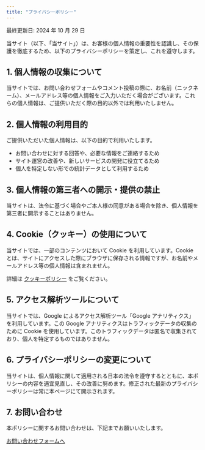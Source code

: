 ```yaml
---
title: "プライバシーポリシー"
---
```


最終更新日: 2024 年 10 月 29 日

当サイト（以下、「当サイト」）は、お客様の個人情報の重要性を認識し、その保護を徹底するため、以下のプライバシーポリシーを策定し、これを遵守します。

## 1. 個人情報の収集について

当サイトでは、お問い合わせフォームやコメント投稿の際に、お名前（ニックネーム）、メールアドレス等の個人情報をご入力いただく場合がございます。これらの個人情報は、ご提供いただく際の目的以外では利用いたしません。

## 2. 個人情報の利用目的

ご提供いただいた個人情報は、以下の目的で利用いたします。

- お問い合わせに対する回答や、必要な情報をご連絡するため
- サイト運営の改善や、新しいサービスの開発に役立てるため
- 個人を特定しない形での統計データとして利用するため

## 3. 個人情報の第三者への開示・提供の禁止

当サイトは、法令に基づく場合やご本人様の同意がある場合を除き、個人情報を第三者に開示することはありません。

## 4. Cookie（クッキー）の使用について

当サイトでは、一部のコンテンツにおいて Cookie を利用しています。Cookie とは、サイトにアクセスした際にブラウザに保存される情報ですが、お名前やメールアドレス等の個人情報は含まれません。

詳細は
[クッキーポリシー](/cookie-policy)
をご覧ください。

## 5. アクセス解析ツールについて

当サイトでは、Google によるアクセス解析ツール「Google アナリティクス」を利用しています。この Google アナリティクスはトラフィックデータの収集のために Cookie を使用しています。このトラフィックデータは匿名で収集されており、個人を特定するものではありません。

## 6. プライバシーポリシーの変更について

当サイトは、個人情報に関して適用される日本の法令を遵守するとともに、本ポリシーの内容を適宜見直し、その改善に努めます。修正された最新のプライバシーポリシーは常に本ページにて開示されます。

## 7. お問い合わせ

本ポリシーに関するお問い合わせは、下記までお願いいたします。

[お問い合わせフォームへ](/contact)

